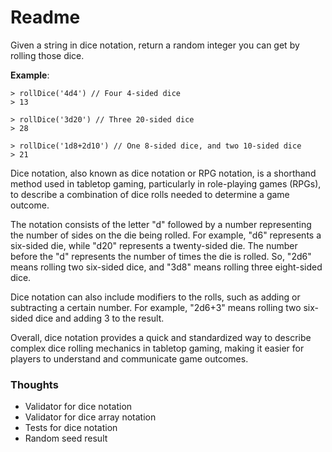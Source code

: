 ﻿# Readme

Given a string in dice notation, return a random integer you can get by rolling those dice.

**Example**:
```
> rollDice('4d4') // Four 4-sided dice
> 13

> rollDice('3d20') // Three 20-sided dice
> 28

> rollDice('1d8+2d10') // One 8-sided dice, and two 10-sided dice
> 21
```

Dice notation, also known as dice notation or RPG notation, is a shorthand method used in tabletop gaming, particularly in role-playing games (RPGs), to describe a combination of dice rolls needed to determine a game outcome.

The notation consists of the letter "d" followed by a number representing the number of sides on the die being rolled. For example, "d6" represents a six-sided die, while "d20" represents a twenty-sided die. The number before the "d" represents the number of times the die is rolled. So, "2d6" means rolling two six-sided dice, and "3d8" means rolling three eight-sided dice.

Dice notation can also include modifiers to the rolls, such as adding or subtracting a certain number. For example, "2d6+3" means rolling two six-sided dice and adding 3 to the result.

Overall, dice notation provides a quick and standardized way to describe complex dice rolling mechanics in tabletop gaming, making it easier for players to understand and communicate game outcomes.

### Thoughts

* Validator for dice notation
* Validator for dice array notation
* Tests for dice notation
* Random seed result
